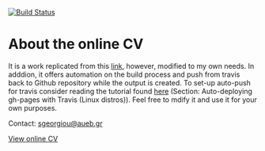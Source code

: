 [![Build Status](https://travis-ci.org/stefanos1316/my_curriculum_vitae.svg?branch=master)](https://travis-ci.org/stefanos1316/my_curriculum_vitae)

About the online CV
===================

It is a work replicated from this [link](https://github.com/mszep/pandoc_resume), however, modified to my own needs.
In adddion, it offers automation on the build process and push from travis back to Github repository while the output is created.
To set-up auto-push for travis consider reading the tutorial found [here](https://stefanos1316.github.io/courses/tools/travis_ci-p.html#/27) (Section: Auto-deploying gh-pages with Travis (Linux distros)). 
Feel free to mdify it and use it for your own purposes.

Contact: sgeorgiou@aueb.gr

[View online CV](https://stefanos1316.github.io/my_curriculum_vitae/index.html)
